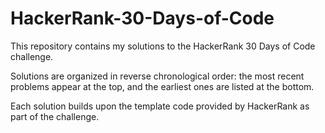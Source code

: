 # HackerRank-30-Days-of-Code

This repository contains my solutions to the HackerRank 30 Days of Code challenge.

Solutions are organized in reverse chronological order: the most recent problems appear at the top, and the earliest ones are listed at the bottom.

Each solution builds upon the template code provided by HackerRank as part of the challenge.
